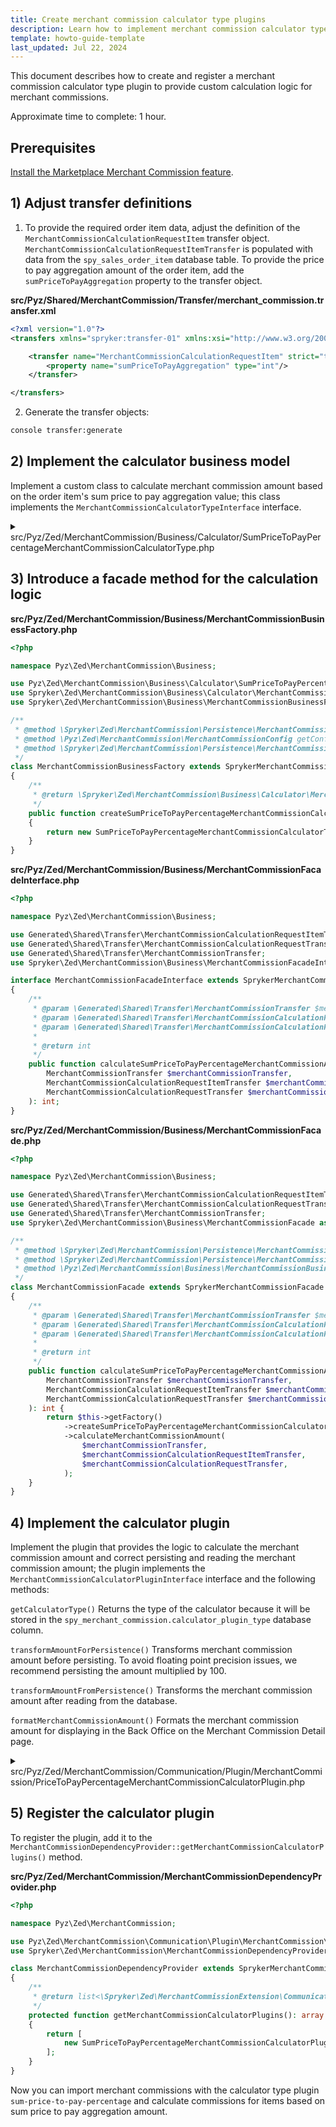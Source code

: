 ```yaml
---
title: Create merchant commission calculator type plugins
description: Learn how to implement merchant commission calculator type plugin.
template: howto-guide-template
last_updated: Jul 22, 2024
---
```


This document describes how to create and register a merchant commission calculator type plugin to provide custom calculation logic for merchant commissions.

Approximate time to complete: 1 hour.

## Prerequisites

[Install the Marketplace Merchant Commission feature](/docs/pbc/all/merchant-management/{{page.version}}/marketplace/install-and-upgrade/install-features/install-the-marketplace-merchant-commission-feature.html).


## 1) Adjust transfer definitions

1. To provide the required order item data, adjust the definition of the `MerchantCommissionCalculationRequestItem` transfer object. `MerchantCommissionCalculationRequestItemTransfer` is populated with data from the `spy_sales_order_item` database table. To provide the price to pay aggregation amount of the order item, add the `sumPriceToPayAggregation` property to the transfer object.

**src/Pyz/Shared/MerchantCommission/Transfer/merchant_commission.transfer.xml**

```xml
<?xml version="1.0"?>
<transfers xmlns="spryker:transfer-01" xmlns:xsi="http://www.w3.org/2001/XMLSchema-instance" xsi:schemaLocation="spryker:transfer-01 http://static.spryker.com/transfer-01.xsd">

    <transfer name="MerchantCommissionCalculationRequestItem" strict="true">
        <property name="sumPriceToPayAggregation" type="int"/>
    </transfer>

</transfers>
```

2. Generate the transfer objects:

```bash
console transfer:generate
```

## 2) Implement the calculator business model

Implement a custom class to calculate merchant commission amount based on the order item's sum price to pay aggregation value; this class implements the `MerchantCommissionCalculatorTypeInterface` interface.


<details>
  <summary>src/Pyz/Zed/MerchantCommission/Business/Calculator/SumPriceToPayPercentageMerchantCommissionCalculatorType.php</summary>

```php
<?php

namespace Pyz\Zed\MerchantCommission\Business\Calculator;

use Generated\Shared\Transfer\MerchantCommissionCalculationRequestItemTransfer;
use Generated\Shared\Transfer\MerchantCommissionCalculationRequestTransfer;
use Generated\Shared\Transfer\MerchantCommissionTransfer;
use Spryker\Zed\MerchantCommission\Business\Calculator\MerchantCommissionCalculatorTypeInterface;
use Spryker\Zed\MerchantCommission\MerchantCommissionConfig;

class SumPriceToPayPercentageMerchantCommissionCalculatorType implements MerchantCommissionCalculatorTypeInterface
{
    /**
     * @var \Spryker\Zed\MerchantCommission\MerchantCommissionConfig
     */
    protected MerchantCommissionConfig $merchantCommissionConfig;

    /**
     * @param \Spryker\Zed\MerchantCommission\MerchantCommissionConfig $merchantCommissionConfig
     */
    public function __construct(MerchantCommissionConfig $merchantCommissionConfig)
    {
        $this->merchantCommissionConfig = $merchantCommissionConfig;
    }

    /**
     * @param \Generated\Shared\Transfer\MerchantCommissionTransfer $merchantCommissionTransfer
     * @param \Generated\Shared\Transfer\MerchantCommissionCalculationRequestItemTransfer $merchantCommissionCalculationRequestItemTransfer
     * @param \Generated\Shared\Transfer\MerchantCommissionCalculationRequestTransfer $merchantCommissionCalculationRequestTransfer
     *
     * @return int
     */
    public function calculateMerchantCommissionAmount(
        MerchantCommissionTransfer $merchantCommissionTransfer,
        MerchantCommissionCalculationRequestItemTransfer $merchantCommissionCalculationRequestItemTransfer,
        MerchantCommissionCalculationRequestTransfer $merchantCommissionCalculationRequestTransfer
    ): int {
        $merchantCommissionPercentAmount = $merchantCommissionTransfer->getAmountOrFail() / 100;
        if ($merchantCommissionPercentAmount <= 0) {
            return 0;
        }

        return $this->calculate(
            $merchantCommissionCalculationRequestItemTransfer->getSumPriceToPayAggregationOrFail(),
            $merchantCommissionPercentAmount,
        );
    }

    /**
     * @param int $sumPriceToPayAggregation
     * @param float $merchantCommissionPercentAmount
     *
     * @return int
     */
    protected function calculate(int $sumPriceToPayAggregation, float $merchantCommissionPercentAmount): int
    {
        $calculatedMerchantCommissionAmount = $sumPriceToPayAggregation * $merchantCommissionPercentAmount / 100;

        return (int)round(
            $calculatedMerchantCommissionAmount,
            0,
            $this->merchantCommissionConfig->getPercentageMerchantCommissionCalculationRoundMode(),
        );
    }
}
```

</details>

## 3) Introduce a facade method for the calculation logic

**src/Pyz/Zed/MerchantCommission/Business/MerchantCommissionBusinessFactory.php**

```php
<?php

namespace Pyz\Zed\MerchantCommission\Business;

use Pyz\Zed\MerchantCommission\Business\Calculator\SumPriceToPayPercentageMerchantCommissionCalculatorType;
use Spryker\Zed\MerchantCommission\Business\Calculator\MerchantCommissionCalculatorTypeInterface;
use Spryker\Zed\MerchantCommission\Business\MerchantCommissionBusinessFactory as SprykerMerchantCommissionBusinessFactory;

/**
 * @method \Spryker\Zed\MerchantCommission\Persistence\MerchantCommissionEntityManagerInterface getEntityManager()
 * @method \Pyz\Zed\MerchantCommission\MerchantCommissionConfig getConfig()
 * @method \Spryker\Zed\MerchantCommission\Persistence\MerchantCommissionRepositoryInterface getRepository()
 */
class MerchantCommissionBusinessFactory extends SprykerMerchantCommissionBusinessFactory
{
    /**
     * @return \Spryker\Zed\MerchantCommission\Business\Calculator\MerchantCommissionCalculatorTypeInterface
     */
    public function createSumPriceToPayPercentageMerchantCommissionCalculatorType(): MerchantCommissionCalculatorTypeInterface
    {
        return new SumPriceToPayPercentageMerchantCommissionCalculatorType($this->getConfig());
    }
}
```

**src/Pyz/Zed/MerchantCommission/Business/MerchantCommissionFacadeInterface.php**

```php
<?php

namespace Pyz\Zed\MerchantCommission\Business;

use Generated\Shared\Transfer\MerchantCommissionCalculationRequestItemTransfer;
use Generated\Shared\Transfer\MerchantCommissionCalculationRequestTransfer;
use Generated\Shared\Transfer\MerchantCommissionTransfer;
use Spryker\Zed\MerchantCommission\Business\MerchantCommissionFacadeInterface as SprykerMerchantCommissionFacadeInterface;

interface MerchantCommissionFacadeInterface extends SprykerMerchantCommissionFacadeInterface
{
    /**
     * @param \Generated\Shared\Transfer\MerchantCommissionTransfer $merchantCommissionTransfer
     * @param \Generated\Shared\Transfer\MerchantCommissionCalculationRequestItemTransfer $merchantCommissionCalculationRequestItemTransfer
     * @param \Generated\Shared\Transfer\MerchantCommissionCalculationRequestTransfer $merchantCommissionCalculationRequestTransfer
     *
     * @return int
     */
    public function calculateSumPriceToPayPercentageMerchantCommissionAmount(
        MerchantCommissionTransfer $merchantCommissionTransfer,
        MerchantCommissionCalculationRequestItemTransfer $merchantCommissionCalculationRequestItemTransfer,
        MerchantCommissionCalculationRequestTransfer $merchantCommissionCalculationRequestTransfer
    ): int;
}
```

**src/Pyz/Zed/MerchantCommission/Business/MerchantCommissionFacade.php**

```php
<?php

namespace Pyz\Zed\MerchantCommission\Business;

use Generated\Shared\Transfer\MerchantCommissionCalculationRequestItemTransfer;
use Generated\Shared\Transfer\MerchantCommissionCalculationRequestTransfer;
use Generated\Shared\Transfer\MerchantCommissionTransfer;
use Spryker\Zed\MerchantCommission\Business\MerchantCommissionFacade as SprykerMerchantCommissionFacade;

/**
 * @method \Spryker\Zed\MerchantCommission\Persistence\MerchantCommissionEntityManagerInterface getEntityManager()
 * @method \Spryker\Zed\MerchantCommission\Persistence\MerchantCommissionRepositoryInterface getRepository()
 * @method \Pyz\Zed\MerchantCommission\Business\MerchantCommissionBusinessFactory getFactory()
 */
class MerchantCommissionFacade extends SprykerMerchantCommissionFacade implements MerchantCommissionFacadeInterface
{
    /**
     * @param \Generated\Shared\Transfer\MerchantCommissionTransfer $merchantCommissionTransfer
     * @param \Generated\Shared\Transfer\MerchantCommissionCalculationRequestItemTransfer $merchantCommissionCalculationRequestItemTransfer
     * @param \Generated\Shared\Transfer\MerchantCommissionCalculationRequestTransfer $merchantCommissionCalculationRequestTransfer
     *
     * @return int
     */
    public function calculateSumPriceToPayPercentageMerchantCommissionAmount(
        MerchantCommissionTransfer $merchantCommissionTransfer,
        MerchantCommissionCalculationRequestItemTransfer $merchantCommissionCalculationRequestItemTransfer,
        MerchantCommissionCalculationRequestTransfer $merchantCommissionCalculationRequestTransfer
    ): int {
        return $this->getFactory()
            ->createSumPriceToPayPercentageMerchantCommissionCalculatorType()
            ->calculateMerchantCommissionAmount(
                $merchantCommissionTransfer,
                $merchantCommissionCalculationRequestItemTransfer,
                $merchantCommissionCalculationRequestTransfer,
            );
    }
}
```

## 4) Implement the calculator plugin

Implement the plugin that provides the logic to calculate the merchant commission amount and correct persisting and reading the merchant commission amount; the plugin implements the `MerchantCommissionCalculatorPluginInterface` interface and the following methods:

`getCalculatorType()`
  Returns the type of the calculator because it will be stored in the `spy_merchant_commission.calculator_plugin_type` database column.

`transformAmountForPersistence()`
  Transforms merchant commission amount before persisting. To avoid floating point precision issues, we recommend persisting the amount multiplied by 100.

`transformAmountFromPersistence()`
  Transforms the merchant commission amount after reading from the database.

`formatMerchantCommissionAmount()`
  Formats the merchant commission amount for displaying in the Back Office on the Merchant Commission Detail page.

<details>
  <summary>src/Pyz/Zed/MerchantCommission/Communication/Plugin/MerchantCommission/PriceToPayPercentageMerchantCommissionCalculatorPlugin.php</summary>

```php
<?php

namespace Pyz\Zed\MerchantCommission\Communication\Plugin\MerchantCommission;

use Generated\Shared\Transfer\MerchantCommissionCalculationRequestItemTransfer;
use Generated\Shared\Transfer\MerchantCommissionCalculationRequestTransfer;
use Generated\Shared\Transfer\MerchantCommissionTransfer;
use Spryker\Zed\Kernel\Communication\AbstractPlugin;
use Spryker\Zed\MerchantCommissionExtension\Communication\Dependency\Plugin\MerchantCommissionCalculatorPluginInterface;

/**
 * @method \Pyz\Zed\MerchantCommission\MerchantCommissionConfig getConfig()
 * @method \Pyz\Zed\MerchantCommission\Business\MerchantCommissionFacadeInterface getFacade()
 * @method \Spryker\Zed\MerchantCommission\Communication\MerchantCommissionCommunicationFactory getFactory()
 */
class SumPriceToPayPercentageMerchantCommissionCalculatorPlugin extends AbstractPlugin implements MerchantCommissionCalculatorPluginInterface
{
    /**
     * @var string
     */
    protected const CALCULATOR_TYPE = 'sum-price-to-pay-percentage';

    /**
     * @return string
     */
    public function getCalculatorType(): string
    {
        return static::CALCULATOR_TYPE;
    }

    /**
     * @param \Generated\Shared\Transfer\MerchantCommissionTransfer $merchantCommissionTransfer
     * @param \Generated\Shared\Transfer\MerchantCommissionCalculationRequestItemTransfer $merchantCommissionCalculationRequestItemTransfer
     * @param \Generated\Shared\Transfer\MerchantCommissionCalculationRequestTransfer $merchantCommissionCalculationRequestTransfer
     *
     * @return int
     */
    public function calculateMerchantCommission(
        MerchantCommissionTransfer $merchantCommissionTransfer,
        MerchantCommissionCalculationRequestItemTransfer $merchantCommissionCalculationRequestItemTransfer,
        MerchantCommissionCalculationRequestTransfer $merchantCommissionCalculationRequestTransfer
    ): int {
        return $this->getFacade()->calculateSumPriceToPayPercentageMerchantCommissionAmount(
            $merchantCommissionTransfer,
            $merchantCommissionCalculationRequestItemTransfer,
            $merchantCommissionCalculationRequestTransfer,
        );
    }

    /**
     * @param float $merchantCommissionAmount
     *
     * @return int
     */
    public function transformAmountForPersistence(float $merchantCommissionAmount): int
    {
        return (int)round($merchantCommissionAmount * 100);
    }

    /**
     * @param int $merchantCommissionAmount
     *
     * @return float
     */
    public function transformAmountFromPersistence(int $merchantCommissionAmount): float
    {
        return round($merchantCommissionAmount / 100, 2);
    }

    /**
     * @param int $merchantCommissionAmount
     * @param string|null $currencyIsoCode
     *
     * @return string
     */
    public function formatMerchantCommissionAmount(int $merchantCommissionAmount, ?string $currencyIsoCode = null): string
    {
        return sprintf('%s %%', $this->transformAmountFromPersistence($merchantCommissionAmount));
    }
}
```

</details>

## 5) Register the calculator plugin

To register the plugin, add it to the `MerchantCommissionDependencyProvider::getMerchantCommissionCalculatorPlugins()` method.

**src/Pyz/Zed/MerchantCommission/MerchantCommissionDependencyProvider.php**

```php
<?php

namespace Pyz\Zed\MerchantCommission;

use Pyz\Zed\MerchantCommission\Communication\Plugin\MerchantCommission\SumPriceToPayPercentageMerchantCommissionCalculatorPlugin;
use Spryker\Zed\MerchantCommission\MerchantCommissionDependencyProvider as SprykerMerchantCommissionDependencyProvider;

class MerchantCommissionDependencyProvider extends SprykerMerchantCommissionDependencyProvider
{
    /**
     * @return list<\Spryker\Zed\MerchantCommissionExtension\Communication\Dependency\Plugin\MerchantCommissionCalculatorPluginInterface>
     */
    protected function getMerchantCommissionCalculatorPlugins(): array
    {
        return [
            new SumPriceToPayPercentageMerchantCommissionCalculatorPlugin(),
        ];
    }
}
```

Now you can import merchant commissions with the calculator type plugin `sum-price-to-pay-percentage` and calculate commissions for items based on sum price to pay aggregation amount.

